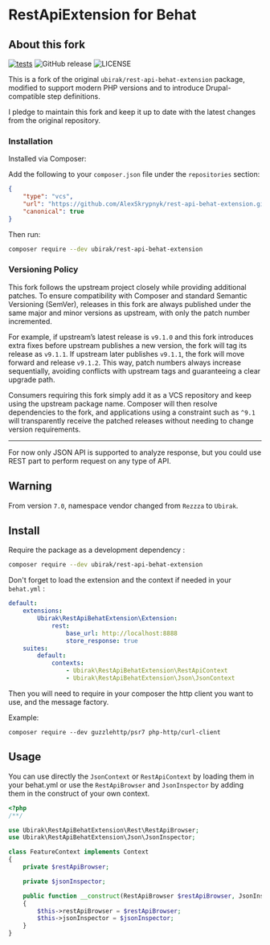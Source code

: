 # RestApiExtension for Behat

## About this fork

[![tests](https://github.com/AlexSkrypnyk/rest-api-behat-extension/actions/workflows/test-php.yml/badge.svg)](https://github.com/AlexSkrypnyk/rest-api-behat-extension/actions/workflows/test-php.yml)
![GitHub release](https://img.shields.io/github/v/release/AlexSkrypnyk/rest-api-behat-extension?logo=github)
![LICENSE](https://img.shields.io/github/license/AlexSkrypnyk/rest-api-behat-extension)

This is a fork of the original `ubirak/rest-api-behat-extension` package, 
modified to support modern PHP versions and to introduce Drupal-compatible
step definitions.

I pledge to maintain this fork and keep it up to date with the latest changes
from the original repository.

### Installation

Installed via Composer:

Add the following to your `composer.json` file under the `repositories` section:

```json
{
    "type": "vcs",
    "url": "https://github.com/AlexSkrypnyk/rest-api-behat-extension.git",
    "canonical": true
}
```
Then run:

```bash
composer require --dev ubirak/rest-api-behat-extension
```

### Versioning Policy

This fork follows the upstream project closely while providing additional
patches. To ensure compatibility with Composer and standard Semantic
Versioning (SemVer), releases in this fork are always published under the same
major and minor versions as upstream, with only the patch number incremented.

For example, if upstream’s latest release is `v9.1.0` and this fork introduces
extra fixes before upstream publishes a new version, the fork will tag its
release as `v9.1.1`. If upstream later publishes `v9.1.1`, the fork will move
forward and release `v9.1.2`. This way, patch numbers always increase
sequentially, avoiding conflicts with upstream tags and guaranteeing a clear
upgrade path.

Consumers requiring this fork simply add it as a VCS repository and keep using
the upstream package name. Composer will then resolve dependencies to the fork,
and applications using a constraint such as `^9.1` will transparently receive
the patched releases without needing to change version requirements.

---

For now only JSON API is supported to analyze response, but you could use REST part to perform request on any type of API.

## Warning

From version `7.0`, namespace vendor changed from `Rezzza` to `Ubirak`.

## Install

Require the package as a development dependency :

```sh
composer require --dev ubirak/rest-api-behat-extension
```

Don't forget to load the extension and the context if needed in your `behat.yml` :
```yaml
default:
    extensions:
        Ubirak\RestApiBehatExtension\Extension:
            rest:
                base_url: http://localhost:8888
                store_response: true
    suites:
        default:
            contexts:
                - Ubirak\RestApiBehatExtension\RestApiContext
                - Ubirak\RestApiBehatExtension\Json\JsonContext
```

Then you will need to require in your composer the http client you want to use, and the message factory.

Example:
```
composer require --dev guzzlehttp/psr7 php-http/curl-client
```

## Usage
You can use directly the `JsonContext` or `RestApiContext` by loading them in your behat.yml or use the `RestApiBrowser` and `JsonInspector` by adding them in the construct of your own context.

```php
<?php
/**/

use Ubirak\RestApiBehatExtension\Rest\RestApiBrowser;
use Ubirak\RestApiBehatExtension\Json\JsonInspector;

class FeatureContext implements Context
{
    private $restApiBrowser;

    private $jsonInspector;

    public function __construct(RestApiBrowser $restApiBrowser, JsonInspector $jsonInspector)
    {
        $this->restApiBrowser = $restApiBrowser;
        $this->jsonInspector = $jsonInspector;
    }
}
```
